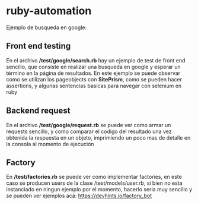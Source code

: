 # ruby-automation

Ejemplo de busqueda en google:

## Front end testing
En el archivo **/test/google/search.rb** hay un ejemplo de test de front end sencillo, que consiste en realizar una busqueda en google y esperar un término en la página de resultados.
En este ejemplo se puede observar como se utilizan los pageobjects con **SitePrism**, como se pueden hacer assertions, y algunas sentencias basicas para navegar con selenium en ruby

## Backend request
En el archivo **/test/google/request.rb** se puede ver como armar un requests sencillo, y como comparar el codigo del resultado una vez obtenida la respuesta en un objeto, imprimiendo un poco mas de detalle en la consola al momento de ejecución

## Factory
En **/test/factories.rb** se puede ver como implementar factories, en este caso se producen users de la clase /test/models/user.rb, si bien no esta instanciado en ningun ejemplo por el momento, hacerlo seria muy sencillo y se pueden ver ejemplos acá: https://devhints.io/factory_bot

